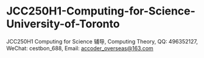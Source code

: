 # JCC250H1-Computing-for-Science-University-of-Toronto
JCC250H1 Computing for Science 辅导, Computing Theory, QQ: 496352127, WeChat: cestbon_688, Email: accoder_overseas@163.com
